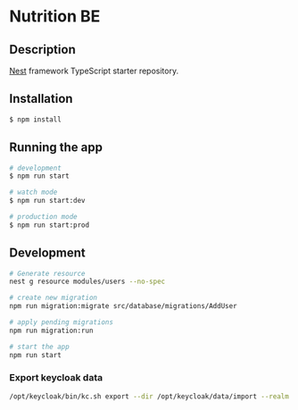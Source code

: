 # Nutrition BE

## Description

[Nest](https://github.com/nestjs/nest) framework TypeScript starter repository.

## Installation

```bash
$ npm install
```

## Running the app

```bash
# development
$ npm run start

# watch mode
$ npm run start:dev

# production mode
$ npm run start:prod
```

## Development

```bash
# Generate resource
nest g resource modules/users --no-spec
```

```bash
# create new migration
npm run migration:migrate src/database/migrations/AddUser

# apply pending migrations
npm run migration:run

# start the app
npm run start
```

### Export keycloak data

```bash
/opt/keycloak/bin/kc.sh export --dir /opt/keycloak/data/import --realm urlshorter --users realm_file
```

